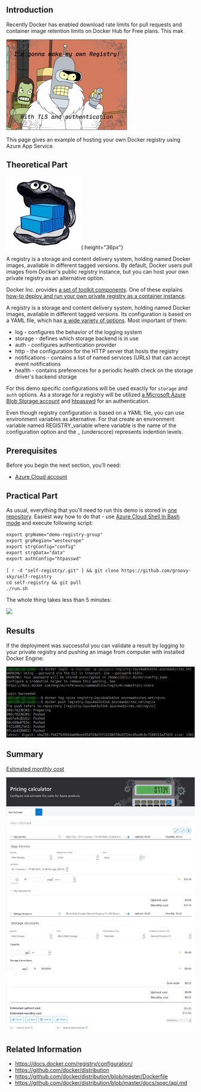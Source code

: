 # 
## Introduction

Recently Docker has enabled download rate limits for pull requests and container image retention limits on Docker Hub for Free plans. This mak

![](/images/docker/private_registry_logo.png)

This page gives an example of hosting your own Docker registry using Azure App Service. 

## Theoretical Part

![](/images/docker/oyster-registry.png){:height="36px"}

A registry is a storage and content delivery system, holding named Docker images, available in different tagged versions. By default, Docker users pull images from Docker's public registry instance, but you can host your own private registry as an alternative option. 

Docker Inc. provides [a set of toolkit components](https://github.com/docker/distribution#distribution). One of these explains [how-to deploy and run your own private registry as a container instance](https://github.com/docker/docker.github.io/blob/master/registry/deploying.md).

A registry is a storage and content delivery system, holding named Docker images, available in different tagged versions. Its configuration is based on a YAML file, which has [a wide variety of options](https://github.com/docker/distribution/blob/master/docs/configuration.md#list-of-configuration-options). Most important of them:

* log - configures the behavior of the logging system
* storage - defines which storage backend is in use
* auth - configures authentication provider
* http - the configuration for the HTTP server that hosts the registry
* notifications - contains a list of named services (URLs) that can accept event notifications
* health - contains preferences for a periodic health check on the storage driver's backend storage

For this demo specific configurations will be used exactly for `storage` and `auth` options. As a storage for a registry will be utilized [a Microsoft Azure Blob Storage account](https://github.com/docker/docker.github.io/blob/master/registry/storage-drivers/azure.md) and [htpasswd](https://docs.docker.com/registry/configuration/#htpasswd) for an authentication. 

Even though registry configuration is based on a YAML file, you can use environment variables as alternative. For that create an environment variable named REGISTRY_variable where variable is the name of the configuration option and the _ (underscore) represents indention levels. 

## Prerequisites

Before you begin the next section, you’ll need:                                                               
* [Azure Cloud account](https://azure.microsoft.com/free/)

## Practical Part

As usual, everything that you'll need to run this demo is stored in [one repository](https://github.com/groovy-sky/self-registry). Easiest way how to do that - use [Azure Cloud Shell in Bash mode](https://docs.microsoft.com/en-us/azure/cloud-shell/overview) and execute following script:


```
export grpName="demo-registry-group"                                                                                 
export grpRegion="westeurope"                                                                                        
export strgConfig="config"                                                                                           
export strgData="data"                                                                                               
export authConfig="htpasswd" 

[ ! -d "self-registry/.git" ] && git clone https://github.com/groovy-sky/self-registry
cd self-registry && git pull
./run.sh

```

The whole thing takes less than 5 minutes:

![](/images/docker/registy_build.gif)

## Results

If the deployment was successful you can validate a result by logging to your private registry and pushing an image from computer with installed Docker Engine:

![](/images/docker/using_private_registry.png)

## Summary

[Estimated monthly cost](https://azure.com/e/2e33c3703a6e496f81de41dd8344fbae)

![](/images/docker/private_registry_pricing.png)

## Related Information

* https://docs.docker.com/registry/configuration/
* https://github.com/docker/distribution
* https://github.com/docker/distribution/blob/master/Dockerfile
* https://github.com/docker/distribution/blob/master/docs/spec/api.md
